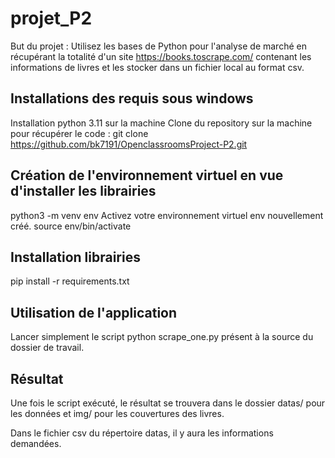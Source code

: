 # projet_P2

But du projet : Utilisez les bases de Python pour l'analyse de marché en récupérant la totalité d'un site https://books.toscrape.com/ contenant les informations de livres et les stocker dans un fichier local au format csv.

## Installations des requis sous windows
Installation python 3.11 sur la machine
Clone du repository sur la machine pour récupérer le code :
git clone https://github.com/bk7191/OpenclassroomsProject-P2.git

## Création de l'environnement virtuel en vue d'installer les librairies
python3 -m venv env
Activez votre environnement virtuel env nouvellement créé.
source env/bin/activate

## Installation librairies 
pip install -r requirements.txt

## Utilisation de l'application
Lancer simplement le script python scrape_one.py présent à la source du dossier de travail.

## Résultat
Une fois le script exécuté, le résultat se trouvera dans le dossier datas/ pour les données et img/ pour les couvertures des livres.

Dans le fichier csv du répertoire datas, il y aura les informations demandées.
